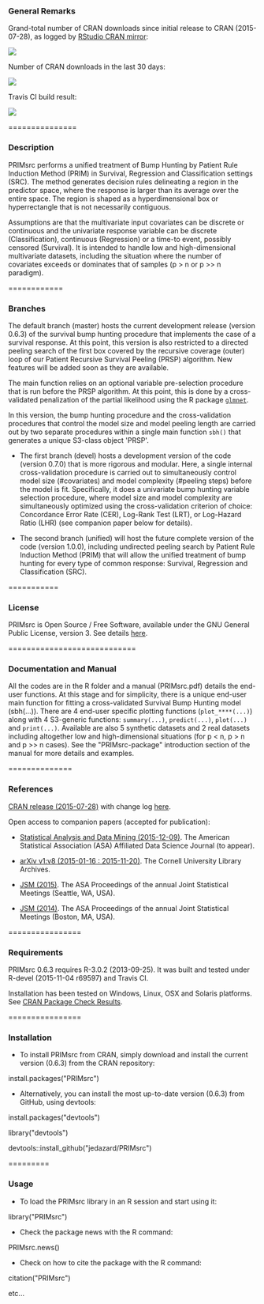 ### General Remarks

Grand-total number of CRAN downloads since initial release to CRAN (2015-07-28), 
as logged by [RStudio CRAN mirror](http://cran-logs.rstudio.com/):

![](http://cranlogs.r-pkg.org/badges/grand-total/PRIMsrc) 
 
Number of CRAN downloads in the last 30 days:

![](http://cranlogs.r-pkg.org/badges/PRIMsrc) 

Travis CI build result:

![](https://travis-ci.org/jedazard/PRIMsrc.svg)

===============
### Description

PRIMsrc performs a unified treatment of Bump 
Hunting by Patient Rule Induction Method (PRIM) in Survival, Regression and 
Classification settings (SRC). The method generates decision rules 
delineating a region in the predictor space, where the response is larger 
than its average over the entire space. The region is shaped as a 
hyperdimensional box or hyperrectangle that is not necessarily contiguous. 


Assumptions are that the multivariate input covariates can be discrete or 
continuous and the univariate response variable can be discrete 
(Classification), continuous (Regression) or a time-to event, possibly 
censored (Survival). It is intended to handle low and high-dimensional 
multivariate datasets, including the situation where the number of covariates 
exceeds or dominates that of samples (p > n or p >> n paradigm). 

============
### Branches

The default branch (master) hosts the current development release (version 
0.6.3) of the survival bump hunting procedure that implements the case of a 
survival response. At this point, this version is also restricted to a 
directed peeling search of the first box covered by the recursive coverage 
(outer) loop of our Patient Recursive Survival Peeling (PRSP) algorithm. New 
features will be added soon as they are available. 

The main function relies on an optional variable pre-selection procedure that is run before the PRSP algorithm. 
At this point, this is done by a cross-validated penalization of the partial likelihood using the R package [`glmnet`](https://cran.r-project.org/web/packages/glmnet/index.html).

In this version, the bump hunting procedure and the cross-validation procedures that control the model size and model peeling length are carried out by two separate procedures within a single main function `sbh()` that generates a unique S3-class object 'PRSP'.  


- The first branch (devel) hosts a development version of the code (version 0.7.0) that is more rigorous and modular. 
Here, a single internal cross-validation procedure is carried out to simultaneously control model size (#covariates) and model complexity (#peeling steps) before the model is fit. 
Specifically, it does a univariate bump hunting variable selection procedure, where model size and model complexity are simultaneously optimized using the cross-validation criterion of choice: 
Concordance Error Rate (CER), Log-Rank Test (LRT), or Log-Hazard Ratio (LHR) (see companion paper below for details).

- The second branch (unified) will host the future complete version of the code (version 1.0.0), including undirected peeling search by Patient Rule Induction Method (PRIM) that will allow the unified treatment of bump hunting for every type of common response: Survival, Regression and Classification (SRC).

===========
### License

PRIMsrc is Open Source / Free Software, available under the GNU General Public License, version 3. 
See details [here](https://github.com/jedazard/PRIMsrc/blob/master/LICENSE).

============================
### Documentation and Manual

All the codes are in the R folder and a manual (PRIMsrc.pdf) details the end-user functions. At this stage and for simplicity, there is a unique end-user main function for fitting a cross-validated Survival Bump Hunting model (sbh(...)). There are 4 end-user specific plotting functions (`plot_****(...)`) along with 4 S3-generic functions: `summary(...)`, `predict(...)`, `plot(...)` and `print(...)`. 
Available are also 5 synthetic datasets and 2 real datasets including altogether low and high-dimensional situations (for p < n, p > n and p >> n cases). See the "PRIMsrc-package" introduction section of the manual for more details and examples.

==============
### References

[CRAN release (2015-07-28)](https://cran.r-project.org/web/packages/PRIMsrc/index.html) with change log [here](https://cran.r-project.org/web/packages/PRIMsrc/NEWS).

Open access to companion papers (accepted for publication):

- [Statistical Analysis and Data Mining (2015-12-09)](http://onlinelibrary.wiley.com/journal/10.1002/(ISSN)1932-1872). 
The American Statistical Association (ASA) Affiliated Data Science Journal (to appear).

- [arXiv v1:v8 (2015-01-16 : 2015-11-20)](http://arxiv.org/abs/1501.03856). 
The Cornell University Library Archives.

- [JSM (2015)](https://www.amstat.org/membersonly/proceedings/2015/data/assets/pdf/233927.pdf). 
The ASA Proceedings of the annual Joint Statistical Meetings (Seattle, WA, USA).

- [JSM (2014)](https://www.amstat.org/membersonly/proceedings/2014/data/assets/pdf/312982_90342.pdf). 
The ASA Proceedings of the annual Joint Statistical Meetings (Boston, MA, USA).

================
### Requirements

PRIMsrc 0.6.3 requires R-3.0.2 (2013-09-25). It was built and tested under R-devel (2015-11-04 r69597) and Travis CI. 

Installation has been tested on Windows, Linux, OSX and Solaris platforms. 
See [CRAN Package Check Results](https://cran.r-project.org/web/checks/check_results_PRIMsrc.html).

================
### Installation

- To install PRIMsrc from CRAN, simply download and install the current version (0.6.3) from the CRAN repository:

install.packages("PRIMsrc")

- Alternatively, you can install the most up-to-date version (0.6.3) from GitHub, using devtools:

install.packages("devtools")

library("devtools")

devtools::install_github("jedazard/PRIMsrc")

=========
### Usage

- To load the PRIMsrc library in an R session and start using it:

library("PRIMsrc")

- Check the package news with the R command:

PRIMsrc.news()

- Check on how to cite the package with the R command:

citation("PRIMsrc")

etc...
